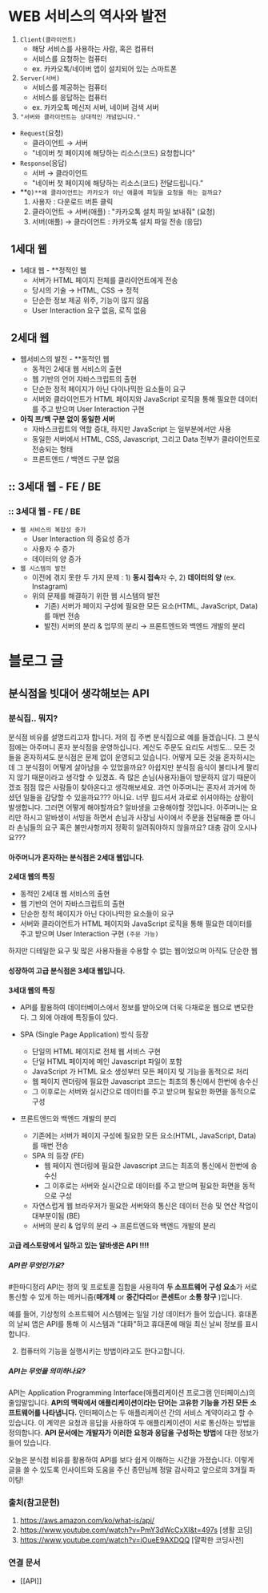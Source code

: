 
# WEB 서비스의 역사와 발전


1.  `Client(클라이언트)`
    -   해당 서비스를 사용하는 사람, 혹은 컴퓨터
    -   서비스를 요청하는 컴퓨터
    -   ex. 카카오톡/네이버 앱이 설치되어 있는 스마트폰
2.  `Server(서버)`
    -   서비스를 제공하는 컴퓨터
    -   서비스를 응답하는 컴퓨터
    -   ex. 카카오톡 메신저 서버, 네이버 검색 서버
3.  `"서버와 클라이언트는 상대적인 개념입니다."`


-   `Request`(요청)
    -   클라이언트 → 서버
    -   "네이버 첫 페이지에 해당하는 리소스(코드) 요청합니다"
-   `Response`(응답)
    -   서버 → 클라이언트
    -   "네이버 첫 페이지에 해당하는 리소스(코드) 전달드립니다."
-   **`Q)**왜 클라이언트는 카카오가 아닌 애플에 파일을 요청을 하는 걸까요?`
    1.  사용자 : 다운로드 버튼 클릭
    2.  클라이언트 → 서버(애플) : "카카오톡 설치 파일 보내줘" (요청)
    3.  서버(애플) → 클라이언트 : 카카오톡 설치 파일 전송 (응답)



##  1세대 웹
-   1세대 웹 - **정적인 웹
    -   서버가 HTML 페이지 전체를 클라이언트에게 전송
    -   당시의 기술 → HTML, CSS → 정적
    -   단순한 정보 제공 위주, 기능이 많지 않음
    -   User Interaction 요구 없음, 로직 없음

##  2세대 웹
-   웹서비스의 발전 - **동적인 웹
    -   동적인 2세대 웹 서비스의 출현
    -   웹 기반의 언어 자바스크립트의 출현
    -   단순한 정적 페이지가 아닌 다이나믹한 요소들이 요구
    -   서버와 클라이언트가 HTML 페이지와 JavaScript 로직을 통해 필요한 데이터를 주고 받으며 User Interaction 구현
-   **아직 프/백 구분 없이 동일한 서버**
    -   자바스크립트의 역할 증대, 하지만 JavaScript 는 일부분에서만 사용
    -   동일한 서버에서 HTML, CSS, Javascript, 그리고 Data 전부가 클라이언트로 전송되는 형태
    -   프론트엔드 / 백엔드 구분 없음

## :: 3세대 웹 - FE / BE
### :: 3세대 웹 - FE / BE
-   `웹 서비스의 복잡성 증가`
    -   User Interaction 의 중요성 증가
    -   사용자 수 증가
    -   데이터의 양 증가
-   `웹 시스템의 발전`
    -   이전에 겪지 못한 두 가지 문제 : 1) **동시 접속**자 수, 2) **데이터의 양** (ex. Instagram)
    -   위의 문제를 해결하기 위한 웹 시스템의 발전
        -   기존) 서버가 페이지 구성에 필요한 모든 요소(HTML, JavaScript, Data)를 매번 전송
        -   발전) 서버의 분리 & 업무의 분리 → 프론트엔드와 백엔드 개발의 분리


# 블로그 글
## 분식점을 빗대어 생각해보는 API
### 분식집.. 뭐지?
분식점 비유를 설명드리고자 합니다. 저의 집 주변 분식집으로 예를 들겠습니다. 그 분식점에는 아주머니 혼자 분식점을 운영하십니다. 계산도 주문도 요리도 서빙도... 모든 것들을 혼자하셔도 분식점은 문제 없이 운영되고 있습니다. 어떻게 모든 것을 혼자하시는데 그 분식점이 어떻게 살아남을 수 있었을까요?  아쉽지만  분식점 음식이 불티나게 팔리지 않기 때문이라고 생각할 수 있겠죠. 즉 많은 손님(사용자)들이 방문하지 않기 때문이겠죠 점점 많은 사람들이 찾아온다고 생각해보세요. 과연 아주머니는 혼자서 과거에 하셨던 일들을 감당할 수 있을까요???
아니요. 너무 힘드셔서 과로로 쉬셔야하는 상황이 발생합니다. 그러면 어떻게 해야할까요? 알바생을 고용해야할 것입니다. 아주머니는 요리만 하시고 알바생이 서빙을 하면서 손님과 사장님 사이에서 주문을 전달해줄 뿐 아니라 손님들의 요구 혹은 불만사항까지 정확히 알려줘야하지 않을까요? 대충 감이 오시나요???

#### 아주머니가 혼자하는 분식점은 2세대 웹입니다.

**2세대 웹의 특징**

- 동적인 2세대 웹 서비스의 출현
- 웹 기반의 언어 자바스크립트의 출현
- 단순한 정적 페이지가 아닌 다이나믹한 요소들이 요구 
- 서버와 클라이언트가 HTML 페이지와 JavaScript 로직을 통해 필요한 데이터를 주고 받으며 User Interaction 구현 `(주문 가능)`

하지만 디테일한 요구 및 많은 사용자들을 수용할 수 없는 웹이었으며 아직도 단순한 웹

#### 성장하여 고급 분식점은 3세대 웹입니다.
**3세대 웹의 특징**


- API를 활용하여 데이터베이스에서 정보를 받아오며 더욱 다채로운 웹으로 변모한다. 그 외에 아래에 특징들이 있다. 

-   SPA (Single Page Application) 방식 등장
    
    -   단일의 HTML 페이지로 전체 웹 서비스 구현
    -   단일 HTML 페이지에 메인 Javascript 파일이 포함
    -   JavaScript 가 HTML 요소 생성부터 모든 페이지 및 기능을 동적으로 처리
    -   웹 페이지 렌더링에 필요한 Javascript 코드는 최초의 통신에서 한번에 송수신
    -   그 이후로는 서버와 실시간으로 데이터를 주고 받으며 필요한 화면을 동적으로 구성

-   프론트엔드와 백엔드 개발의 분리
    
    -   기존에는 서버가 페이지 구성에 필요한 모든 요소(HTML, JavaScript, Data)를 매번 전송
    -   SPA 의 등장 (FE)
        -   웹 페이지 렌더링에 필요한 Javascript 코드는 최초의 통신에서 한번에 송수신
        -   그 이후로는 서버와 실시간으로 데이터를 주고 받으며 필요한 화면을 동적으로 구성
    -   자연스럽게 웹 브라우저가 필요한 서버와의 통신은 데이터 전송 및 연산 작업이 대부분이됨 (BE)
    -   서버의 분리 & 업무의 분리 → 프론트엔드와 백엔드 개발의 분리



#### 고급 레스토랑에서 일하고 있는 알바생은 API !!!!

##### API란 무엇인가요?
#한마디정리 API는 정의 및 프로토콜 집합을 사용하여 **두 소프트웨어 구성 요소**가 서로 통신할 수 있게 하는 메커니즘(**매개체** or **중간다리**or **콘센트**or **소통 창구** )입니다.


예를 들어, 기상청의 소프트웨어 시스템에는 일일 기상 데이터가 들어 있습니다. 휴대폰의 날씨 앱은 API를 통해 이 시스템과 "대화"하고 휴대폰에 매일 최신 날씨 정보를 표시합니다.

2. 컴퓨터의 기능을 실행시키는 방법이라고도 한다고합니다.


##### API는 무엇을 의미하나요?

API는 Application Programming Interface(애플리케이션 프로그램 인터페이스)의 줄임말입니다. **API의 맥락에서 애플리케이션이라는 단어는 고유한 기능을 가진 모든 소프트웨어를 나타냅니다.** 인터페이스는 두 애플리케이션 간의 서비스 계약이라고 할 수 있습니다. 이 계약은 요청과 응답을 사용하여 두 애플리케이션이 서로 통신하는 방법을 정의합니다. **API 문서에는 개발자가 이러한 요청과 응답을 구성하는 방법**에 대한 정보가 들어 있습니다.


오늘은 분식점 비유를 활용하여 API를 보다 쉽게 이해하는 시간을 가졌습니다. 이렇게 글을 쓸 수 있도록 인사이트와 도움을 주신 종민님께 정말 감사하고 앞으로의 3개월 파이팅! 




### 출처(참고문헌)
1. https://aws.amazon.com/ko/what-is/api/
2. https://www.youtube.com/watch?v=PmY3dWcCxXI&t=497s [생활 코딩]
3. https://www.youtube.com/watch?v=iOueE9AXDQQ [얄팍한 코딩사전]

### 연결 문서
- [[API]]
